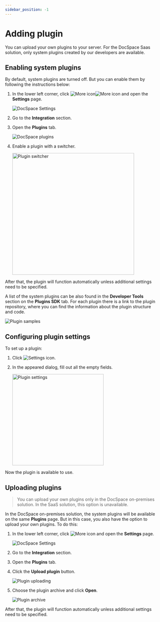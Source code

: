 ```yaml
---
sidebar_position: -1
---
```


# Adding plugin

You can upload your own plugins to your server. For the DocSpace Saas solution, only system plugins created by our developers are available.

## Enabling system plugins

By default, system plugins are turned off. But you can enable them by following the instructions below:

1. In the lower left corner, click ![More icon](/assets/images/docspace/more-icon.png#gh-light-mode-only)![More icon](/assets/images/docspace/more-icon.dark.png#gh-dark-mode-only) and open the **Settings** page.

   ![DocSpace Settings](/assets/images/docspace/docspace-settings.png)

2. Go to the **Integration** section.

3. Open the **Plugins** tab.

   ![DocSpace plugins](/assets/images/docspace/docspace-plugins.png)

4. Enable a plugin with a switcher.

   <img alt="Plugin switcher" src="/assets/images/docspace/switcher.png" width="400px" />

After that, the plugin will function automatically unless additional settings need to be specified.

A list of the system plugins can be also found in the **Developer Tools** section on the **Plugins SDK** tab. For each plugin there is a link to the plugin repository, where you can find the information about the plugin structure and code.

![Plugin samples](/assets/images/docspace/plugin-samples.png)

## Configuring plugin settings

To set up a plugin:

1. Click ![Settings icon](/assets/images/docspace/settings-icon.png).

2. In the appeared dialog, fill out all the empty fields.

   <img alt="Plugin settings" src="/assets/images/docspace/plugin-settings.png" width="300px" />

Now the plugin is available to use.

## Uploading plugins

> You can upload your own plugins only in the DocSpace on-premises solution. In the SaaS solution, this option is unavailable.

In the DocSpace on-premises solution, the system plugins will be available on the same **Plugins** page. But in this case, you also have the option to upload your own plugins. To do this:

1. In the lower left corner, click ![More icon](/assets/images/docspace/more-icon.png) and open the **Settings** page.

   ![DocSpace Settings](/assets/images/docspace/docspace-settings.png)

2. Go to the **Integration** section.

3. Open the **Plugins** tab.

4. Click the **Upload plugin** button.

   ![Plugin uploading](/assets/images/docspace/upload-plugin.png)

5. Choose the plugin archive and click **Open**.

   ![Plugin archive](/assets/images/docspace/plugin-archive.png)

After that, the plugin will function automatically unless additional settings need to be specified.

